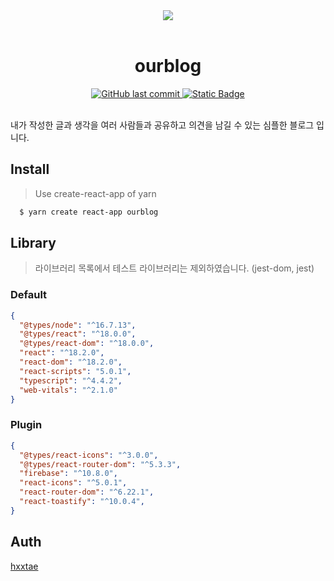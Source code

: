 <div align="center">
  <img 
    src="https://github.com/hxxtae/task-list/assets/79623316/5f09584c-e97c-4d79-8782-ae84f2d8d192"
    style="max-width: 400px"
  />
</div>

<br>

<div align="center">
  <h1>ourblog</h1>
</div>

<div align="center">
  <a href="https://github.com/hxxtae/ourblog/commits/main/">
    <img alt="GitHub last commit" src="https://img.shields.io/github/last-commit/hxxtae/ourblog?style=for-the-badge&labelColor=%23111&color=%23fff" />
  </a>
  <a href="https://github.com/hxxtae/ourblog">
    <img alt="Static Badge" src="https://img.shields.io/badge/OURBLOG-%20?style=for-the-badge&logo=github&labelColor=%23000&color=%23fff">
  </a>
</div>

<br>

내가 작성한 글과 생각을 여러 사람들과 공유하고 의견을 남길 수 있는 심플한 블로그 입니다.

## Install

> Use create-react-app of yarn

```bash
  $ yarn create react-app ourblog
```

## Library

> 라이브러리 목록에서 테스트 라이브러리는 제외하였습니다. (jest-dom, jest)

### Default

```json
{
  "@types/node": "^16.7.13",
  "@types/react": "^18.0.0",
  "@types/react-dom": "^18.0.0",
  "react": "^18.2.0",
  "react-dom": "^18.2.0",
  "react-scripts": "5.0.1",
  "typescript": "^4.4.2",
  "web-vitals": "^2.1.0"
}
```

### Plugin

```json
{
  "@types/react-icons": "^3.0.0",
  "@types/react-router-dom": "^5.3.3",
  "firebase": "^10.8.0",
  "react-icons": "^5.0.1",
  "react-router-dom": "^6.22.1",
  "react-toastify": "^10.0.4",
}
```

## Auth

<a href="https://github.com/hxxtae">hxxtae</a>
